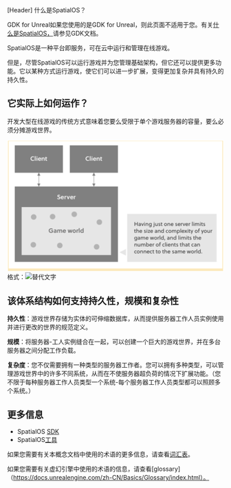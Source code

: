 \[Header] 什么是SpatialOS？

GDK for Unreal如果您使用的是GDK for Unreal，则此页面不适用于您。有关[什么是SpatialOS，](https://documentation.improbable.io/gdk-for-unreal/docs/what-is-spatialos)请参见GDK文档。

SpatialOS是一种平台即服务，可在云中运行和管理在线游戏。

但是，尽管SpatialOS可以运行游戏并为您管理基础架构，但它还可以提供更多功能。它以某种方式运行游戏，使它们可以进一步扩展，变得更加复杂并具有持久的持久性。

## 它实际上如何运作？

开发大型在线游戏的传统方式意味着您要么受限于单个游戏服务器的容量，要么必须分摊游戏世界。 

![GitHub徽标](/IP.png)格式：![替代文字](url)

## 该体系结构如何支持持久性，规模和复杂性

**持久性**：游戏世界存储为实体的可伸缩数据库，从而提供服务器工作人员实例使用并进行更改的世界的规范定义。

**规模**：将服务器-工人实例缝合在一起，可以创建一个巨大的游戏世界，并在多台服务器之间分配工作负载。

**复杂度**：您不仅需要拥有一种类型的服务器工作者。您可以拥有多种类型，可以管理游戏世界中的许多不同系统，从而在不使服务器超负荷的情况下扩展功能。（您不限于每种服务器工作人员类型一个系统-每个服务器工作人员类型都可以照顾多个系统。）

## 更多信息

* SpatialOS [SDK](https://documentation.improbable.io/sdks-and-data/docs)
* SpatialOS[工具](https://documentation.improbable.io/spatialos-tools/docs)

如果您需要有关本概念文档中使用的术语的更多信息，请查看[词汇表](doc:glossary)。

如果您需要有关虚幻引擎中使用的术语的信息，请查看\[glossary]（https://docs.unrealengine.com/zh-CN/Basics/Glossary/index.html）。

